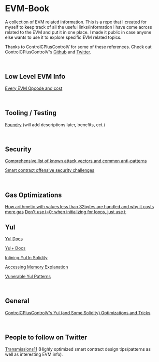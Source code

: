 # EVM-Book
A collection of EVM related information. This is a repo that I created for myself to keep track of all the useful links/information I have come across related to the EVM and put it in one place. I made it public in case anyone else wants to use it to explore specific EVM related topics.

Thanks to ControlCPlusControlV for some of these references. Check out ControlCPlusControlV's [Github](https://github.com/ControlCplusControlV) and [Twitter](https://twitter.com/controlcthenv).


<br>

## Low Level EVM Info
[Every EVM Opcode and cost](https://www.evm.codes/)


<br>


## Tooling / Testing

[Foundry](https://onbjerg.github.io/foundry-book/) (will add descriptions later, benefits, ect.)


<br>


## Security 

[Comprehensive list of known attack vectors and common anti-patterns](https://blog.sigmaprime.io/solidity-security.html)

[Smart contract offensive security challenges](https://www.damnvulnerabledefi.xyz/)


<br>


## Gas Optimizations


[How arithmetic with values less than 32bytes are handled and why it costs more gas](https://docs.soliditylang.org/en/v0.8.12/assembly.html#conventions-in-solidity)
[Don't use i=0; when initializing for loops, just use i;](https://twitter.com/fiveoutofnine/status/1500502407712751618?s=20&t=PsOkiovoCcoka57-T3cS2w)
<br>


## Yul
[Yul Docs](https://docs.soliditylang.org/en/latest/yul.html) 

[Yul+ Docs](https://github.com/FuelLabs/yulp)

[Inlining Yul In Solidity](https://docs.soliditylang.org/en/v0.8.12/assembly.html#inline-assembly)

[Accessing Memory Explanation](https://ethereum.stackexchange.com/questions/34529/understanding-solidity-inline-assembly-code)

[Vunerable Yul Patterns](https://github.com/Mikerah/solidity-bugs-and-vulns-in-yul)


<br>


## General
[ControlCPlusControlV's Yul (and Some Solidity) Optimizations and Tricks](https://hackmd.io/50TB8ZOTSCSWsfz0l0aF2g)


<br>


## People to follow on Twitter
[Transmissions11](https://twitter.com/transmissions11) (Highly optimized smart contract design tips/patterns as well as interesting EVM info).



